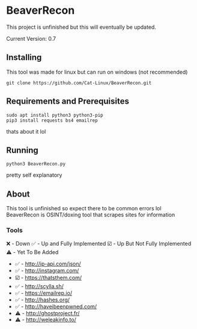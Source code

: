 # BeaverRecon
This project is unfinished but this will eventually be updated.

Current Version: 0.7

## Installing
This tool was made for linux but can run on windows (not recommended)

```git clone https://github.com/Cat-Linux/BeaverRecon.git```

## Requirements and Prerequisites
```
sudo apt install python3 python3-pip
pip3 install requests bs4 emailrep
```
thats about it lol

## Running
```
python3 BeaverRecon.py
```
pretty self explanatory 

## About
This tool is unfinished so expect there to be common errors lol
BeaverRecon is OSINT/doxing tool that scrapes sites for information

### Tools
❌ - Down 
✅ - Up and Fully Implemented 
☑️ - Up But Not Fully Implemented
⚠️ - Yet To Be Added

- ✅ - http://ip-api.com/json/
- ✅ - http://instagram.com/
- ☑️ - https://thatsthem.com/
- ✅ - http://scylla.sh/
- ✅ - https://emailrep.io/
- ✅ - http://hashes.org/
- ✅ - http://haveibeenpwned.com/
- ⚠️ - http://ghostproject.fr/
- ⚠️ - http://weleakinfo.to/
